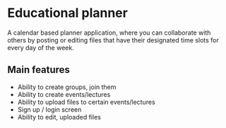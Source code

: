 # Educational planner

A calendar based planner application, where you can collaborate with others by posting or editing files that have their designated time slots for every day of the week.

## Main features
- Ability to create groups, join them
- Ability to create events/lectures
- Ability to upload files to certain events/lectures
- Sign up / login screen
- Ability to edit, uploaded files
